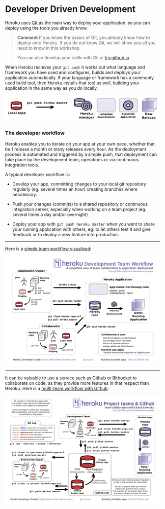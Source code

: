 # Developer Driven Development

  Heroku uses [Git](http://git-scm.com) as the main way to deploy your application, so you can deploy using the tools you already know.

> **Comment** If you know the basics of Git, you already know how to deploy onto Heroku.  If you do not know Git, we will show you all you need to know in this workshop.

> You can also develop your skills with Git at [try.github.io](https://try.github.io)

  When Heroku recieves your `git push` it works out what language and framework you have used and configures, builds and deploys your application automatically.  If your language or framework has a commonly used build tool, then Heroku installs that tool as well, building your application in the same way as you do locally.

![Heroku deployment simplified](../images/heroku-push-simple.png)

### The developer workflow

  Heroku enables you to iterate on your app at your own pace, whether that be 1 release a month or many releases every hour.  As the deployment process is automated and triggered by a simple push, that deployment can take place by the development team, operations or via continuous integration tools.

  A typical developer workflow is:
  
* Develop your app, committing changes to your local git repository regularly (eg. several times an hour) creating branches where neccessary.

* Push your changes (commits) to a shared repository or continuous integration server, especially when working on a team project (eg. several times a day and/or overnight)  

* Deploy your app with `git push heroku master` when you want to share your running application with others, eg. to let others test it and give feedback or to deploy a new feature into production.

---

  Here is a [simple team workflow visualised](http://jr0cket.co.uk/developer-guides/heroku-developer-team-workflow-overview.png):
  
![Heroku Team Workflow](../images/heroku-developer-team-workflow-overview.png)

---

  It can be valuable to use a service such as [Github](https://github.com) or Bitbucket to collaborate on code, as they provide more features in that respect than Heroku.  Here is a [multi-team workflow with Github](http://jr0cket.co.uk/developer-guides/heroku-developer-team-workflow-with-github.png):

![Heroku Teams and Github Workflow](../images/heroku-developer-team-workflow-with-github.png)


